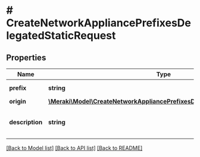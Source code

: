# # CreateNetworkAppliancePrefixesDelegatedStaticRequest

## Properties

Name | Type | Description | Notes
------------ | ------------- | ------------- | -------------
**prefix** | **string** | A static IPv6 prefix |
**origin** | [**\Meraki\Model\CreateNetworkAppliancePrefixesDelegatedStaticRequestOrigin**](CreateNetworkAppliancePrefixesDelegatedStaticRequestOrigin.md) |  |
**description** | **string** | A name or description for the prefix | [optional]

[[Back to Model list]](../../README.md#models) [[Back to API list]](../../README.md#endpoints) [[Back to README]](../../README.md)
